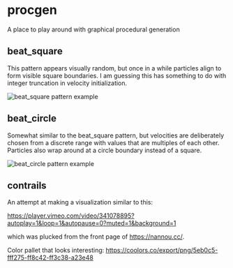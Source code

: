 # procgen
A place to play around with graphical procedural generation

## beat_square

This pattern appears visually random, but once in a while particles align to form visible square  boundaries. I am guessing this has something to do with integer truncation in velocity  initialization.

![beat_square pattern example](https://github.com/SemanticDevice/procgen/blob/master/beat_square.gif)

## beat_circle

Somewhat similar to the beat_square pattern, but velocities are deliberately chosen from a discrete range with values that are multiples of each other. Particles also wrap around at a circle boundary instead of a square.

![beat_circle pattern example](https://github.com/SemanticDevice/procgen/blob/master/beat_circle.gif)

## contrails

An attempt at making a visualization similar to this:

https://player.vimeo.com/video/341078895?autoplay=1&loop=1&autopause=0?muted=1&background=1

which was plucked from the front page of https://nannou.cc/.

Color pallet that looks interesting: https://coolors.co/export/png/5eb0c5-fff275-ff8c42-ff3c38-a23e48